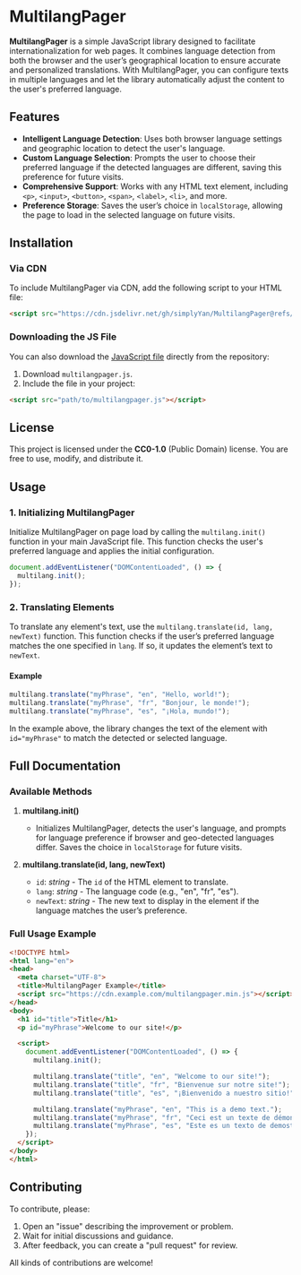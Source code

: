 # MultilangPager

**MultilangPager** is a simple JavaScript library designed to facilitate internationalization for web pages. It combines language detection from both the browser and the user’s geographical location to ensure accurate and personalized translations. With MultilangPager, you can configure texts in multiple languages and let the library automatically adjust the content to the user's preferred language.

## Features

- **Intelligent Language Detection**: Uses both browser language settings and geographic location to detect the user's language.
- **Custom Language Selection**: Prompts the user to choose their preferred language if the detected languages are different, saving this preference for future visits.
- **Comprehensive Support**: Works with any HTML text element, including `<p>`, `<input>`, `<button>`, `<span>`, `<label>`, `<li>`, and more.
- **Preference Storage**: Saves the user’s choice in `localStorage`, allowing the page to load in the selected language on future visits.

## Installation

### Via CDN

To include MultilangPager via CDN, add the following script to your HTML file:

```html
<script src="https://cdn.jsdelivr.net/gh/simplyYan/MultilangPager@refs/heads/main/multilang.js"></script>
```

### Downloading the JS File

You can also download the [JavaScript file](https://raw.githubusercontent.com/simplyYan/MultilangPager/refs/heads/main/multilang.js) directly from the repository:

1. Download `multilangpager.js`.
2. Include the file in your project:

```html
<script src="path/to/multilangpager.js"></script>
```

## License

This project is licensed under the **CC0-1.0** (Public Domain) license. You are free to use, modify, and distribute it.

## Usage

### 1. Initializing MultilangPager

Initialize MultilangPager on page load by calling the `multilang.init()` function in your main JavaScript file. This function checks the user's preferred language and applies the initial configuration.

```javascript
document.addEventListener("DOMContentLoaded", () => {
  multilang.init();
});
```

### 2. Translating Elements

To translate any element's text, use the `multilang.translate(id, lang, newText)` function. This function checks if the user’s preferred language matches the one specified in `lang`. If so, it updates the element’s text to `newText`.

#### Example

```javascript
multilang.translate("myPhrase", "en", "Hello, world!");
multilang.translate("myPhrase", "fr", "Bonjour, le monde!");
multilang.translate("myPhrase", "es", "¡Hola, mundo!");
```

In the example above, the library changes the text of the element with `id="myPhrase"` to match the detected or selected language.

## Full Documentation

### Available Methods

1. **multilang.init()**
   - Initializes MultilangPager, detects the user's language, and prompts for language preference if browser and geo-detected languages differ. Saves the choice in `localStorage` for future visits.

2. **multilang.translate(id, lang, newText)**
   - `id`: *string* - The `id` of the HTML element to translate.
   - `lang`: *string* - The language code (e.g., "en", "fr", "es").
   - `newText`: *string* - The new text to display in the element if the language matches the user’s preference.

### Full Usage Example

```html
<!DOCTYPE html>
<html lang="en">
<head>
  <meta charset="UTF-8">
  <title>MultilangPager Example</title>
  <script src="https://cdn.example.com/multilangpager.min.js"></script>
</head>
<body>
  <h1 id="title">Title</h1>
  <p id="myPhrase">Welcome to our site!</p>

  <script>
    document.addEventListener("DOMContentLoaded", () => {
      multilang.init();

      multilang.translate("title", "en", "Welcome to our site!");
      multilang.translate("title", "fr", "Bienvenue sur notre site!");
      multilang.translate("title", "es", "¡Bienvenido a nuestro sitio!");

      multilang.translate("myPhrase", "en", "This is a demo text.");
      multilang.translate("myPhrase", "fr", "Ceci est un texte de démonstration.");
      multilang.translate("myPhrase", "es", "Este es un texto de demostración.");
    });
  </script>
</body>
</html>
```

## Contributing

To contribute, please:

1. Open an "issue" describing the improvement or problem.
2. Wait for initial discussions and guidance.
3. After feedback, you can create a "pull request" for review.

All kinds of contributions are welcome!
